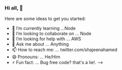 ### Hi all, 👋

Here are some ideas to get you started:

- 🌱 I’m currently learning ...Node
- 👯 I’m looking to collaborate on ... Node
- 🤔 I’m looking for help with ... AWS
- 💬 Ask me about ... Anything
- 📫 How to reach me: ... twitter.com/shajeenahamed
- 😄 Pronouns: ... He/Him
- ⚡ Fun fact: ... Bug free code? that's a lie!.
-->
